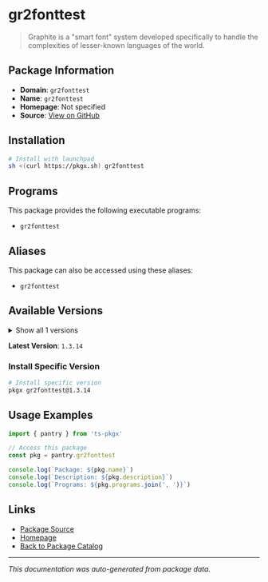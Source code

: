 # gr2fonttest

> Graphite is a "smart font" system developed specifically to handle the complexities of lesser-known languages of the world.

## Package Information

- **Domain**: `gr2fonttest`
- **Name**: `gr2fonttest`
- **Homepage**: Not specified
- **Source**: [View on GitHub](https://github.com/pkgxdev/pantry/tree/main/projects/graphite.sil.org/package.yml)

## Installation

```bash
# Install with launchpad
sh <(curl https://pkgx.sh) gr2fonttest
```

## Programs

This package provides the following executable programs:

- `gr2fonttest`

## Aliases

This package can also be accessed using these aliases:

- `gr2fonttest`

## Available Versions

<details>
<summary>Show all 1 versions</summary>

- `1.3.14`

</details>

**Latest Version**: `1.3.14`

### Install Specific Version

```bash
# Install specific version
pkgx gr2fonttest@1.3.14
```

## Usage Examples

```typescript
import { pantry } from 'ts-pkgx'

// Access this package
const pkg = pantry.gr2fonttest

console.log(`Package: ${pkg.name}`)
console.log(`Description: ${pkg.description}`)
console.log(`Programs: ${pkg.programs.join(', ')}`)
```

## Links

- [Package Source](https://github.com/pkgxdev/pantry/tree/main/projects/graphite.sil.org/package.yml)
- [Homepage](#)
- [Back to Package Catalog](../package-catalog.md)

---

*This documentation was auto-generated from package data.*
